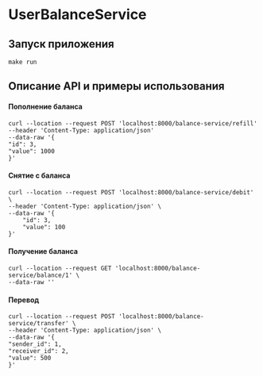 # UserBalanceService

## Запуск приложения
```
make run
```

## Описание API и примеры использования

#### Пополнение баланса
```
curl --location --request POST 'localhost:8000/balance-service/refill' 
--header 'Content-Type: application/json' 
--data-raw '{
"id": 3,
"value": 1000
}'
```
#### Снятие с баланса
```
curl --location --request POST 'localhost:8000/balance-service/debit' \
--header 'Content-Type: application/json' \
--data-raw '{
    "id": 3,
    "value": 100
}'
```
#### Получение баланса
```
curl --location --request GET 'localhost:8000/balance-service/balance/1' \
--data-raw ''
```
#### Перевод
```
curl --location --request POST 'localhost:8000/balance-service/transfer' \
--header 'Content-Type: application/json' \
--data-raw '{
"sender_id": 1,
"receiver_id": 2,
"value": 500
}'
```